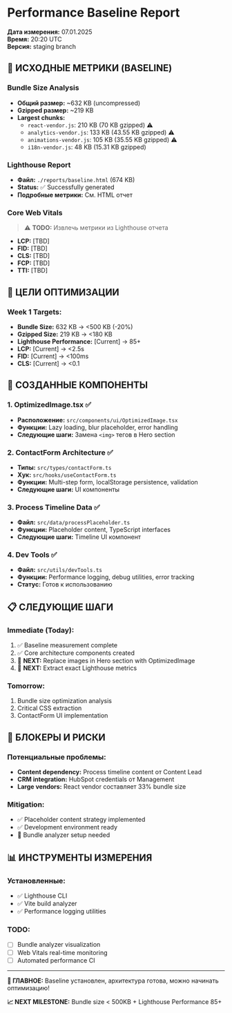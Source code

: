 # Performance Baseline Report

**Дата измерения:** 07.01.2025  
**Время:** 20:20 UTC  
**Версия:** staging branch  

## 🎯 **ИСХОДНЫЕ МЕТРИКИ (BASELINE)**

### **Bundle Size Analysis**
- **Общий размер:** ~632 KB (uncompressed)
- **Gzipped размер:** ~219 KB  
- **Largest chunks:**
  - `react-vendor.js`: 210 KB (70 KB gzipped) ⚠️
  - `analytics-vendor.js`: 133 KB (43.55 KB gzipped) ⚠️  
  - `animations-vendor.js`: 105 KB (35.55 KB gzipped) ⚠️
  - `i18n-vendor.js`: 48 KB (15.31 KB gzipped)

### **Lighthouse Report**
- **Файл:** `./reports/baseline.html` (674 KB)
- **Status:** ✅ Successfully generated
- **Подробные метрики:** См. HTML отчет

### **Core Web Vitals** 
> ⚠️ **TODO:** Извлечь метрики из Lighthouse отчета
- **LCP:** [TBD]
- **FID:** [TBD] 
- **CLS:** [TBD]
- **FCP:** [TBD]
- **TTI:** [TBD]

## 🎯 **ЦЕЛИ ОПТИМИЗАЦИИ**

### **Week 1 Targets:**
- **Bundle Size:** 632 KB → <500 KB (-20%)
- **Gzipped Size:** 219 KB → <180 KB
- **Lighthouse Performance:** [Current] → 85+
- **LCP:** [Current] → <2.5s
- **FID:** [Current] → <100ms
- **CLS:** [Current] → <0.1

## 🔧 **СОЗДАННЫЕ КОМПОНЕНТЫ**

### **1. OptimizedImage.tsx** ✅
- **Расположение:** `src/components/ui/OptimizedImage.tsx`
- **Функции:** Lazy loading, blur placeholder, error handling
- **Следующие шаги:** Замена `<img>` тегов в Hero section

### **2. ContactForm Architecture** ✅
- **Типы:** `src/types/contactForm.ts`
- **Хук:** `src/hooks/useContactForm.ts`
- **Функции:** Multi-step form, localStorage persistence, validation
- **Следующие шаги:** UI компоненты

### **3. Process Timeline Data** ✅
- **Файл:** `src/data/processPlaceholder.ts`
- **Функции:** Placeholder content, TypeScript interfaces
- **Следующие шаги:** Timeline UI компонент

### **4. Dev Tools** ✅
- **Файл:** `src/utils/devTools.ts`
- **Функции:** Performance logging, debug utilities, error tracking
- **Статус:** Готов к использованию

## 📋 **СЛЕДУЮЩИЕ ШАГИ**

### **Immediate (Today):**
1. ✅ Baseline measurement complete
2. ✅ Core architecture components created
3. 🔄 **NEXT:** Replace images in Hero section with OptimizedImage
4. 🔄 **NEXT:** Extract exact Lighthouse metrics

### **Tomorrow:**
1. Bundle size optimization analysis
2. Critical CSS extraction
3. ContactForm UI implementation

## 🚨 **БЛОКЕРЫ И РИСКИ**

### **Потенциальные проблемы:**
- **Content dependency:** Process timeline content от Content Lead
- **CRM integration:** HubSpot credentials от Management
- **Large vendors:** React vendor составляет 33% bundle size

### **Mitigation:**
- ✅ Placeholder content strategy implemented
- ✅ Development environment ready
- 🔄 Bundle analyzer setup needed

## 📊 **ИНСТРУМЕНТЫ ИЗМЕРЕНИЯ**

### **Установленные:**
- ✅ Lighthouse CLI
- ✅ Vite build analyzer
- ✅ Performance logging utilities

### **TODO:**
- [ ] Bundle analyzer visualization
- [ ] Web Vitals real-time monitoring
- [ ] Automated performance CI

---

**🎯 ГЛАВНОЕ:** Baseline установлен, архитектура готова, можно начинать оптимизацию!

**📈 NEXT MILESTONE:** Bundle size < 500KB + Lighthouse Performance 85+ 